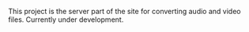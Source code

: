 This project is the server part of the site for converting audio and video files. Currently under development.
